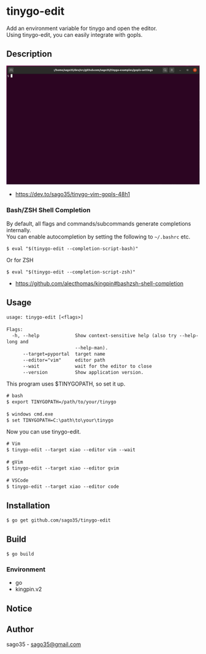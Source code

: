 # tinygo-edit

Add an environment variable for tinygo and open the editor.  
Using tinygo-edit, you can easily integrate with gopls.  

## Description

![tinygo-edit-with-vim](tinygo-edit-with-vim.gif)

* https://dev.to/sago35/tinygo-vim-gopls-48h1

### Bash/ZSH Shell Completion

By default, all flags and commands/subcommands generate completions internally.  
You can enable autocompletion by setting the following to `~/.bashrc` etc.  

```
$ eval "$(tinygo-edit --completion-script-bash)"
```

Or for ZSH

```
$ eval "$(tinygo-edit --completion-script-zsh)"
```

* https://github.com/alecthomas/kingpin#bashzsh-shell-completion

## Usage

```
usage: tinygo-edit [<flags>]

Flags:
  -h, --help             Show context-sensitive help (also try --help-long and
                         --help-man).
      --target=pyportal  target name
      --editor="vim"     editor path
      --wait             wait for the editor to close
      --version          Show application version.
```

This program uses $TINYGOPATH, so set it up.  

```
# bash
$ export TINYGOPATH=/path/to/your/tinygo

$ windows cmd.exe
$ set TINYGOPATH=C:\path\to\your\tinygo
```

Now you can use tinygo-edit.

```
# Vim
$ tinygo-edit --target xiao --editor vim --wait

# gVim
$ tinygo-edit --target xiao --editor gvim

# VSCode
$ tinygo-edit --target xiao --editor code
```

## Installation

```
$ go get github.com/sago35/tinygo-edit
```

## Build

```
$ go build
```

### Environment

* go
* kingpin.v2

## Notice

## Author

sago35 - <sago35@gmail.com>
